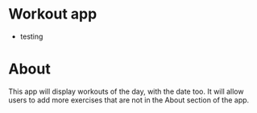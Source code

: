 # Workout app
- testing

# About
This app will display workouts of the day, with the date too. It will allow users to add more exercises that are not in the About section of the app.